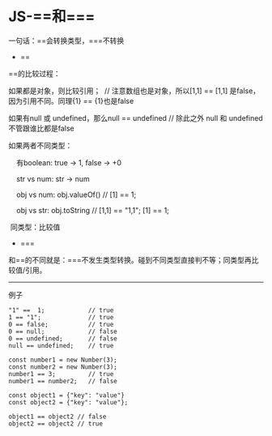 # JS-==和===

一句话：==会转换类型，===不转换

* ==

==的比较过程：

如果都是对象，则比较引用；  // 注意数组也是对象，所以[1,1] == [1,1] 是false，因为引用不同。同理{1} == {1}也是false

如果有null 或 undefined，那么null == undefined // 除此之外 null 和 undefined 不管跟谁比都是false

如果两者不同类型：

    有boolean: true -> 1, false -> +0

    str vs num: str -> num

    obj vs num: obj.valueOf() // [1] == 1;

    obj vs str: obj.toString // [1,1] == "1,1"; [1] == 1;

 同类型：比较值

* ===

和==的不同就是：===不发生类型转换。碰到不同类型直接判不等；同类型再比较值/引用。

---

例子

```
"1" ==  1;            // true
1 == "1";             // true
0 == false;           // true
0 == null;            // false
0 == undefined;       // false
null == undefined;    // true

const number1 = new Number(3);
const number2 = new Number(3);
number1 == 3;         // true
number1 == number2;   // false

const object1 = {"key": "value"}
const object2 = {"key": "value"};

object1 == object2 // false
object2 == object2 // true
```
